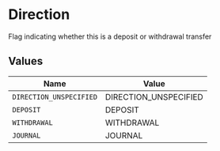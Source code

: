 # Direction

Flag indicating whether this is a deposit or withdrawal transfer


## Values

| Name                    | Value                   |
| ----------------------- | ----------------------- |
| `DIRECTION_UNSPECIFIED` | DIRECTION_UNSPECIFIED   |
| `DEPOSIT`               | DEPOSIT                 |
| `WITHDRAWAL`            | WITHDRAWAL              |
| `JOURNAL`               | JOURNAL                 |
